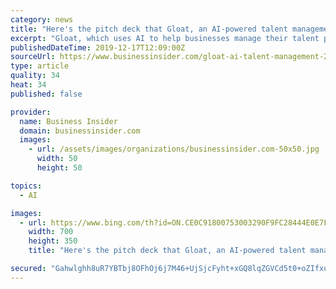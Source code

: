```yaml
---
category: news
title: "Here's the pitch deck that Gloat, an AI-powered talent management startup, used to raise $25 million from investors led by Intel Capital"
excerpt: "Gloat, which uses AI to help businesses manage their talent pool, just raised $25 million from VCs led by Intel Capital."
publishedDateTime: 2019-12-17T12:09:00Z
sourceUrl: https://www.businessinsider.com/gloat-ai-talent-management-25-million-intel-capital-2019-12?IR=T
type: article
quality: 34
heat: 34
published: false

provider:
  name: Business Insider
  domain: businessinsider.com
  images:
    - url: /assets/images/organizations/businessinsider.com-50x50.jpg
      width: 50
      height: 50

topics:
  - AI

images:
  - url: https://www.bing.com/th?id=ON.CE0C91800753003290F9FC28444E0E7F
    width: 700
    height: 350
    title: "Here's the pitch deck that Gloat, an AI-powered talent management startup, used to raise $25 million from investors led by Intel Capital"

secured: "Gahwlghh8uR7YBTbj8OFhOj6j7M46+UjSjcFyht+xGQ8lqZGVCd5t0+oZIfxup53IBD2bJ5r9DLolmjDPmuePypX1qca8ZbfcGYG1KgKswKCRvs0yMdNPcZ5A7P6fEmuoWmQUQazi+aIHWQ+dajaYRG3L0MDzw2Yx1PApWbIrdeTCQ27rCGfru2qm2kwLLbr+niOaTQKYUHJEJ72xy3jwuRmJKJjssvpxGJ8EK0XKHejzEd/LEdVAcU/HmiZQbEuiJN9AgYTqWMRhkAHhaVVJA==;X134tsFS+XIpUFLuh3E7eg=="
---
```



